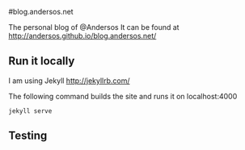 #blog.andersos.net

The personal blog of @Andersos
It can be found at http://andersos.github.io/blog.andersos.net/

## Run it locally

I am using Jekyll http://jekyllrb.com/

The following command builds the site and runs it on localhost:4000

```shell
jekyll serve
```

## Testing
